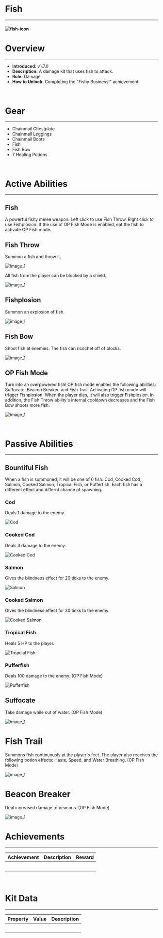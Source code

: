 
# Fish

***

#### ![fish-icon](../assets/kits/fish/fish-icon.jpg)

# Overview
***
- **Introduced:** v1.7.0
- **Description:** A damage kit that uses fish to attack.
- **Role:** Damage
- **How to Unlock:** Completing the "Fishy Business!" achievement.

<br />  

# Gear
***
- Chainmail Chestplate
- Chainmail Leggings
- Chainmail Boots
- Fish
- Fish Bow
- 7 Healing Potions

<br />  

# Active Abilities
***
## Fish
A powerful fishy melee weapon. Left click to use Fish Throw. Right click to use Fishplosion. If the use of OP Fish Mode is enabled, eat the fish to activate OP Fish mode.

## Fish Throw

Summon a fish and throw it.
        
![_image_1_](../assets/kits/_kit_/_image_1_.jpg_)

All fish from the player can be blocked by a shield.

![_image_1_](../assets/kits/_kit_/_image_1_.jpg_)

## Fishplosion

Summon an explosion of fish.

![_image_1_](../assets/kits/_kit_/_image_1_.jpg_)

## Fish Bow

Shoot fish at enemies. The fish can ricochet off of blocks.

![_image_1_](../assets/kits/_kit_/_image_1_.jpg_)

## OP Fish Mode
Turn into an overpowered fish! OP fish mode enables the following abilities: Suffocate, Beacon Breaker, and Fish Trail. Activating OP fish mode will trigger Fishplosion. When the player dies, it will also trigger Fishplosion. In addition, the Fish Throw ability's internal cooldown decreases and the Fish Bow shoots more fish.

![_image_1_](../assets/kits/_kit_/_image_1_.jpg_)

<br /> 

# Passive Abilities
***

## Bountiful Fish
When a fish is summoned, it will be one of 6 fish: Cod, Cooked Cod, Salmon, Cooked Salmon, Tropical Fish, or Pufferfish. Each fish has a different effect and differnt chance of spawning.

### Cod
Deals 1 damage to the enemy.

![Cod](../assets/kits/fish/Fish%20-%20Cod.gif)

### Cooked Cod
Deals 3 damage to the enemy.

![Cooked Cod](../assets/kits/fish/Fish%20-%20Cooked%20Cod.gif)

### Salmon
Gives the blindness effect for 20 ticks to the enemy.

![Salmon](../assets/kits/fish/Fish%20-%20Salmon.gif)

### Cooked Salmon
Gives the blindness effect for 30 ticks to the enemy.

![Cooked Salmon](../assets/kits/fish/Fish%20-%20Cooked%20Salmon.gif)

### Tropical Fish
Heals 5 HP to the player.

![Tropcial Fish](../assets/kits/fish/Fish%20-%20Tropical%20Fish.gif)

### Pufferfish
Deals 100 damage to the enemy. (OP Fish Mode)

![Pufferfish](../assets/kits/fish/Fish%20-%20Pufferfish.gif)

## Suffocate
Take damage while out of water. (OP Fish Mode)

![_image_1_](../assets/kits/_kit_/_image_1_.jpg_)

# Fish Trail
Summons fish continuously at the player's feet. The player also receives the following potion effects: Haste, Speed, and Water Breathing. (OP Fish Mode)

![_image_1_](../assets/kits/_kit_/_image_1_.jpg_)

# Beacon Breaker
Deal increased damage to beacons. (OP Fish Mode)

![_image_1_](../assets/kits/_kit_/_image_1_.jpg_)

# Achievements
***

| Achievement | Description | Reward |
| ----------- | ----------- | ------ |
| | | |
| | | |
| | | |
| | | |
| | | |

<br />  

# Kit Data
***

| Property | Value | Description |
|----------|-------|-------------|
| | | |
| | | |
| | | |
| | | |
| | | |
